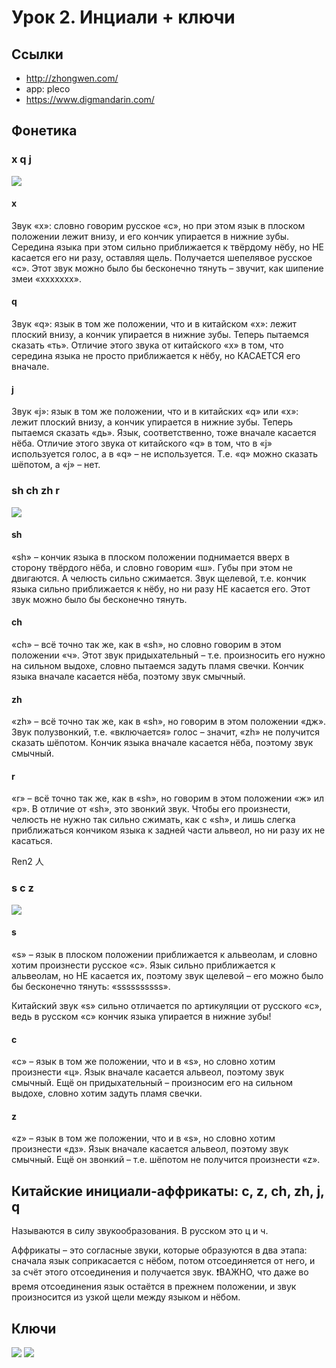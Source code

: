 # Урок 2. Инциали + ключи

## Ссылки

- http://zhongwen.com/
- app: pleco
- https://www.digmandarin.com/



## Фонетика

### x q j

![](pics/xqj_.png)

#### x
Звук «x»: словно говорим русское «с», но при этом язык в плоском положении лежит внизу, и его кончик упирается в нижние зубы. Середина языка при этом сильно приближается к твёрдому нёбу, но НЕ касается его ни разу, оставляя щель. Получается шепелявое русское «с». Этот звук можно было бы бесконечно тянуть – звучит, как шипение змеи «xxxxxxx».

#### q

Звук «q»: язык в том же положении, что и в китайском «x»: лежит плоский внизу, а кончик упирается в нижние зубы. Теперь пытаемся сказать «ть». Отличие этого звука от китайского «x» в том, что середина языка не просто приближается к нёбу, но КАСАЕТСЯ его вначале.

#### j

Звук «j»: язык в том же положении, что и в китайских «q» или «x»: лежит плоский внизу, а кончик упирается в нижние зубы. Теперь пытаемся сказать «дь». Язык, соответственно, тоже вначале касается нёба. Отличие этого звука от китайского «q» в том, что в «j» используется голос, а в «q» – не используется. Т.е. «q» можно сказать шёпотом, а «j» – нет.

### sh ch zh r

![](pics/sh2.png)


#### sh

«sh» – кончик языка в плоском положении поднимается вверх в сторону твёрдого нёба, и словно говорим «ш». Губы при этом не двигаются. А челюсть сильно сжимается. Звук щелевой, т.е. кончик языка сильно приближается к нёбу, но ни разу НЕ касается его. Этот звук можно было бы бесконечно тянуть.

#### ch

«ch» – всё точно так же, как в «sh», но словно говорим в этом положении «ч». Этот звук придыхательный – т.е. произносить его нужно на сильном выдохе, словно пытаемся задуть пламя свечки. Кончик языка вначале касается нёба, поэтому звук смычный.

#### zh

«zh» – всё точно так же, как в «sh», но говорим в этом положении «дж». Звук полузвонкий, т.е. «включается» голос – значит, «zh» не получится сказать шёпотом. Кончик языка вначале касается нёба, поэтому звук смычный.

#### r

«r» – всё точно так же, как в «sh», но говорим в этом положении «ж» ил «р». В отличие от «sh», это звонкий звук. Чтобы его произнести, челюсть не нужно так сильно сжимать, как с «sh», и лишь слегка приближаться кончиком языка к задней части альвеол, но ни разу их не касаться.

Ren2 人

### s c z

![](pics/scz.png)

#### s

«s» – язык в плоском положении приближается к альвеолам, и словно хотим произнести русское «с». Язык сильно приближается к альвеолам, но НЕ касается их, поэтому звук щелевой – его можно было бы бесконечно тянуть: «ssssssssss».


Китайский звук «s» сильно отличается по артикуляции от русского «с», ведь в русском «с» кончик языка упирается в нижние зубы!

#### c

«c» – язык в том же положении, что и в «s», но словно хотим произнести «ц». Язык вначале касается альвеол, поэтому звук смычный. Ещё он придыхательный – произносим его на сильном выдохе, словно хотим задуть пламя свечки.

#### z

«z» – язык в том же положении, что и в «s», но словно хотим произнести «дз». Язык вначале касается альвеол, поэтому звук смычный. Ещё он звонкий – т.е. шёпотом не получится произнести «z».

## Китайские инициали-аффрикаты: c, z, ch, zh, j, q

Называются в силу звукообразования. В русском это ц и  ч.

Аффрикаты – это согласные звуки, которые образуются в два этапа: сначала язык соприкасается с нёбом, потом отсоединяется от него, и за счёт этого отсоединения и получается звук. ❗ВАЖНО, что даже во время отсоединения язык остаётся в прежнем положении, и звук произносится из узкой щели между языком и нёбом.

## Ключи

![](pics/keys1.jpg)
![](pics/keys2.jpg)

